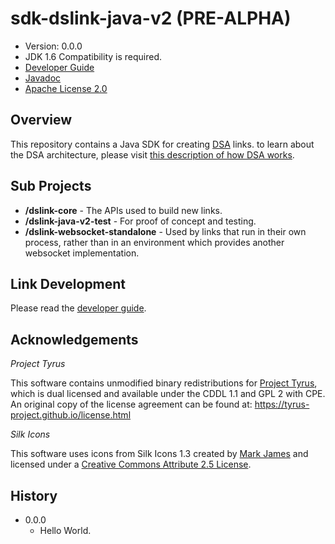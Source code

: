 # sdk-dslink-java-v2 (PRE-ALPHA)

* Version: 0.0.0
* JDK 1.6 Compatibility is required.
* [Developer Guide](https://iot-dsa-v2.github.io/sdk-dslink-java-v2/DeveloperGuide)
* [Javadoc](https://iot-dsa-v2.github.io/sdk-dslink-java-v2/javadoc/)
* [Apache License 2.0](http://www.apache.org/licenses/LICENSE-2.0)


## Overview

This repository contains a Java SDK for creating [DSA](http://iot-dsa.org) links. to learn about 
the DSA architecture, please visit 
[this description of how DSA works](http://iot-dsa.org/get-started/how-dsa-works).

## Sub Projects

  - **/dslink-core** - The APIs used to build new links.
  - **/dslink-java-v2-test** - For proof of concept and testing.
  - **/dslink-websocket-standalone** - Used by links that run in their own process, rather
    than in an environment which provides another websocket implementation.
    
## Link Development

Please read the [developer guide](https://iot-dsa-v2.github.io/sdk-dslink-java-v2/DeveloperGuide).

## Acknowledgements

_Project Tyrus_

This software contains unmodified binary redistributions for 
[Project Tyrus](https://tyrus-project.github.io/), which is dual licensed 
and available under the CDDL 1.1 and GPL 2 with CPE.  An original copy of the license 
agreement can be found at: https://tyrus-project.github.io/license.html

_Silk Icons_

This software uses icons from Silk Icons 1.3 created by 
[Mark James](http://www.famfamfam.com/lab/icons/silk/) and licensed 
under a [Creative Commons Attribute 2.5 License](http://creativecommons.org/licenses/by/2.5/).

## History

* 0.0.0
  - Hello World.
